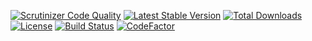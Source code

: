 [![Scrutinizer Code Quality](https://scrutinizer-ci.com/g/carono/{PACKAGE}/badges/quality-score.png?b=master)](https://scrutinizer-ci.com/g/carono/{PACKAGE}/?branch=master)
[![Latest Stable Version](https://poser.pugx.org/carono/{PACKAGE}/v/stable)](https://packagist.org/packages/carono/{PACKAGE})
[![Total Downloads](https://poser.pugx.org/carono/{PACKAGE}/downloads)](https://packagist.org/packages/carono/{PACKAGE})
[![License](https://poser.pugx.org/carono/{PACKAGE}/license)](https://packagist.org/packages/carono/{PACKAGE})
[![Build Status](https://travis-ci.org/carono/yii2-migrate.svg?branch=master)](https://travis-ci.org/carono/{PACKAGE})
[![CodeFactor](https://www.codefactor.io/repository/github/carono/{PACKAGE}/badge)](https://www.codefactor.io/repository/github/carono/{PACKAGE})